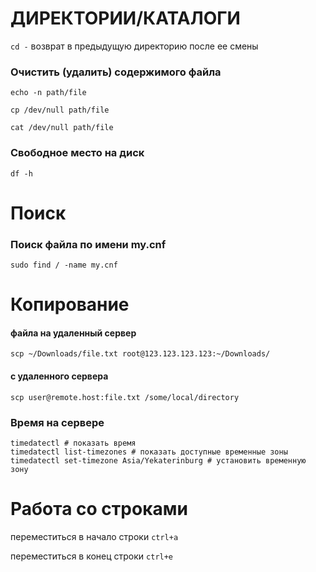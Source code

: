 # ДИРЕКТОРИИ/КАТАЛОГИ
`cd -` возврат в предыдущую директорию после ее смены



### Очистить (удалить) содержимого файла
`echo -n path/file`

`cp /dev/null path/file`

`cat /dev/null path/file`

### Свободное место на диск
`df -h`

# Поиск
### Поиск файла по имени my.cnf
`sudo find / -name my.cnf`

# Копирование
#### файла на удаленный сервер
`scp ~/Downloads/file.txt root@123.123.123.123:~/Downloads/`

#### с удаленного сервера
`scp user@remote.host:file.txt /some/local/directory`

### Время на сервере
```
timedatectl # показать время
timedatectl list-timezones # показать доступные временные зоны
timedatectl set-timezone Asia/Yekaterinburg # установить временную зону
```

# Работа со строками
переместиться в начало строки `ctrl+a`

переместиться в конец строки `ctrl+e`
